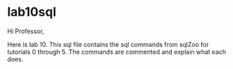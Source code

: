 # lab10sql

Hi Professor,

Here is lab 10. This sql file contains the sql commands from sqlZoo for tutorials 0 through 5. 
The commands are commented and explain what each does. 
